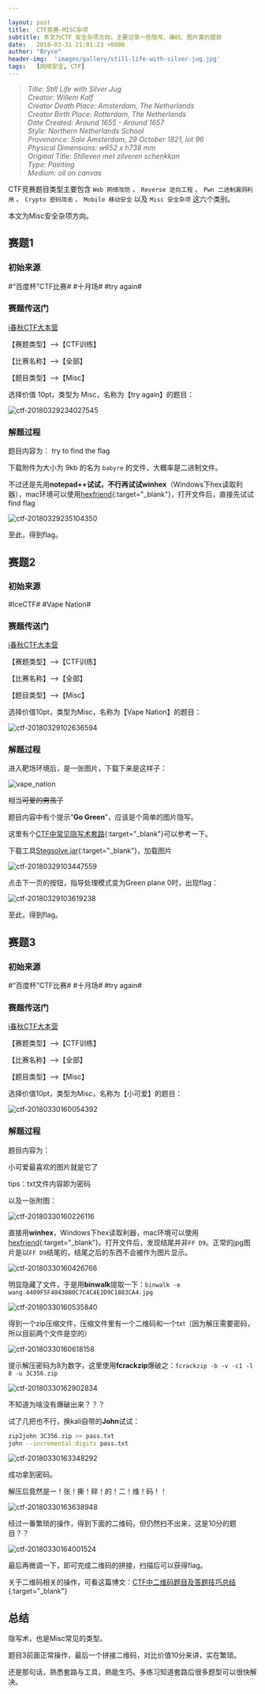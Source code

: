 ```yaml
---

layout: post
title:  CTF竞赛-MISC杂项
subtitle: 本文为CTF 安全杂项方向，主要记录一些隐写、编码、图片类的题目
date:   2018-03-31 21:01:23 +0800
author: "Bryce"
header-img:  'images/gallery/still-life-with-silver-jug.jpg'
tags:   [网络安全, CTF]
---
```


> <cite>Title: Still Life with Silver Jug  
Creator: Willem Kalf  
Creator Death Place: Amsterdam, The Netherlands  
Creator Birth Place: Rotterdam, The Netherlands  
Date Created: Around 1655 - Around 1657  
Style: Northern Netherlands School  
Provenance: Sale Amsterdam, 29 October 1821, lot 96  
Physical Dimensions: w652 x h738 mm  
Original Title: Stilleven met zilveren schenkkan  
Type: Painting  
Medium: oil on canvas  </cite>  

CTF竞赛题目类型主要包含 `Web 网络攻防` 、 `Reverse 逆向工程` 、 `Pwn 二进制漏洞利用` 、 `Crypto 密码攻击` 、 `Mobile 移动安全`  以及 `Misc 安全杂项` 这六个类别。

本文为Misc安全杂项方向。

## 赛题1

### 初始来源

#“百度杯”CTF比赛# #十月场# #try again#

### 赛题传送门

<a href="https://www.ichunqiu.com/battalion?t=1" target="_blank">i春秋CTF大本营</a>

【赛题类型】—>【CTF训练】

【比赛名称】—>【全部】

【题目类型】—>【Misc】

选择价值 10pt，类型为 Misc，名称为【try again】的题目：

![ctf-20180329234027545](/images/posts/ctf/ctf-20180329234027545.png)

### 解题过程

题目内容为： try to find the flag

下载附件为大小为 9kb 的名为 `babyre` 的文件，大概率是二进制文件。

不过还是先用**notepad++**试试，不行再试试**winhex**（Windows下hex读取利器），mac环境可以使用[hexfriend](https://hexfiend.com/){:target="_blank"}，打开文件后，直接先试试find flag

![ctf-20180329235104350](/images/posts/ctf/ctf-20180329235104350.png)

至此，得到flag。

## 赛题2

### 初始来源

#IceCTF# #Vape Nation#

### 赛题传送门

<a href="https://www.ichunqiu.com/battalion?t=1" target="_blank">i春秋CTF大本营</a>

【赛题类型】—>【CTF训练】

【比赛名称】—>【全部】

【题目类型】—>【Misc】

选择价值10pt，类型为Misc，名称为【Vape Nation】的题目：

![ctf-20180329102636594](/images/posts/ctf/ctf-20180329102636594.png)

### 解题过程

进入靶场环境后，是一张图片，下载下来是这样子：

![vape_nation](/images/posts/ctf/vape_nation.png)

相当~~可爱的男孩子~~

题目内容中有个提示“**Go Green**”，应该是个简单的图片隐写。

这里有个[CTF中常见隐写术套路](https://v0w.top/2018/10/22/CTF%E4%B8%AD%E5%B8%B8%E8%A7%81%E7%9A%84%E9%9A%90%E5%86%99%E6%9C%AF%E5%A5%97%E8%B7%AF/#1-3-StegSolve){:target="_blank"}可以参考一下。

下载工具[Stegsolve.jar](http://www.caesum.com/handbook/Stegsolve.jar){:target="_blank"}，加载图片

![ctf-20180329103447559](/images/posts/ctf/ctf-20180329103447559.png)

点击下一页的按钮，指导处理模式变为Green plane 0时，出现flag：

![ctf-20180329103619238](/images/posts/ctf/ctf-20180329103619238.png)

至此，得到flag。

## 赛题3

### 初始来源

#“百度杯”CTF比赛# #十月场# #try again#

### 赛题传送门

<a href="https://www.ichunqiu.com/battalion?t=1" target="_blank">i春秋CTF大本营</a>

【赛题类型】—>【CTF训练】

【比赛名称】—>【全部】

【题目类型】—>【Misc】

选择价值10pt，类型为Misc，名称为【小可爱】的题目：

![ctf-20180330160054392](/images/posts/ctf/ctf-20180330160054392.png)

### 解题过程

题目内容为：

小可爱最喜欢的图片就是它了

tips：txt文件内容即为密码

以及一张附图：

![ctf-20180330160226116](/images/posts/ctf/ctf-20180330160226116.jpg)

直接用**winhex**，Windows下hex读取利器，mac环境可以使用[hexfriend](https://hexfiend.com/){:target="_blank"}。打开文件后，发现结尾并非`FF D9`。正常的jpg图片是以`FF D9`结尾的，结尾之后的东西不会被作为图片显示。

![ctf-20180330160426766](/images/posts/ctf/ctf-20180330160426766.png)

明显隐藏了文件，于是用**binwalk**提取一下：`binwalk -e wang.4409F5F40438B0C7C4C4E2D9C1883CA4.jpg`

![ctf-20180330160535840](/images/posts/ctf/ctf-20180330160535840.png)

得到一个zip压缩文件，压缩文件里有一个二维码和一个txt（因为解压需要密码，所以目前两个文件是空的）

![ctf-20180330160618158](/images/posts/ctf/ctf-20180330160618158.png)

提示解压密码为8为数字，这里使用**fcrackzip**爆破之：`fcrackzip -b -v -c1 -l 8 -u 3C356.zip`

![ctf-20180330162902834](/images/posts/ctf/ctf-20180330162902834.png)

不知道为啥没有爆破出来？？？

试了几把也不行，换kali自带的**John**试试：

```bash
zip2john 3C356.zip >> pass.txt
john --incremental:digits pass.txt
```

![ctf-20180330163348292](/images/posts/ctf/ctf-20180330163348292.png)

成功拿到密码。

解压后竟然是一！张！撕！碎！的！二！维！码！！

![ctf-20180330163638948](/images/posts/ctf/ctf-20180330163638948.png)

经过一番繁琐的操作，得到下面的二维码，但仍然扫不出来，这是10分的题目？？

![ctf-20180330164001524](/images/posts/ctf/ctf-20180330164001524.png)

最后再微调一下，即可完成二维码的拼接，扫描后可以获得flag。

关于二维码相关的操作，可看这篇博文：[CTF中二维码题目及答题技巧总结](https://mp.weixin.qq.com/s?__biz=MzI5MzgwODg4MA==&mid=2247483988&idx=1&sn=95785b395a425f83d9a8dcf9d3269ccc&scene=21#wechat_redirect){:target="_blank"}

## 总结

隐写术，也是Misc常见的类型。

题目3前面正常操作，最后一个拼接二维码，对比价值10分来讲，实在繁琐。

还是那句话，熟悉套路与工具，熟能生巧。多练习知道套路后很多题型可以很快解决。
